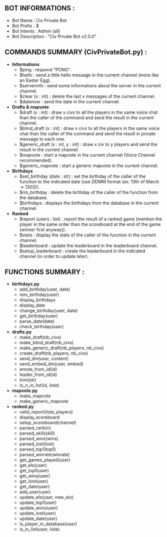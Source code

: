## BOT INFORMATIONS :
- Bot Name : Civ Private Bot
- Bot Prefix : $
- Bot Intents : Admin (all)
- Bot Description : "Civ Private Bot v2.0.0"

## COMMANDS SUMMARY (CivPrivateBot.py) :
* **Informations**
  - $ping : respond "PONG".
  - $hello : send a little hello message in the current channel (more like an Easter Egg).
  - $serverinfo : send some informations about the server in the current channel.
  - $clear (x : int) : delete the last x messages of the current channel.
  - $datenow : send the date in the current channel.
* **Drafts & mapvote**
  - $draft (x : int) : draw x civs to all the players in the same voice chat than the caller of the command and send the result in the current channel.
  - $blind_draft (x : int) : draw x civs to all the players in the same voice chat than the caller of the command and send the result in private message to each one.
  - $generic_draft (x : int, y : int) : draw x civ to y players and send the result in the current channel.
  - $mapvote : start a mapvote in the current channel (Voice Channel recommended).
  - $generic_mapvote : start a generic mapvote in the current channel.
* **Birthdays**
  - $set_birthday (date : str) : set the birthday of the caller of the function to the indicated date (use DDMM format (ex: 13th of March -> 1303)).
  - $rm_birthday : delete the birthday of the caller of the function from the database.
  - $birthdays : displays the birthdays from the database in the current channel.
* **Ranked**
  - $report (users : list) : report the result of a ranked game (mention the player in the same order than the scoreboard at the end of the game (winner first anyway)).
  - $stats : display the stats of the caller of the function in the current channel.
  - $leaderboard : update the leaderboard in the leaderboard channel.
  - $setup_leaderboard : create the leaderboard in the indicated channel (in order to update later).

## FUNCTIONS SUMMARY :
* **birthdays.py**
  - add_birthday(user, date)
  - rem_birthday(user)
  - display_birthdays
  - display_date
  - change_birthday(user, date)
  - get_birthday(user)
  - parse_date(date)
  - check_birthday(user)
* **drafts.py**
  - make_draft(nb_civs)
  - make_blind_draft(nb_civs)
  - make_generic_draft(nb_players, nb_civs)
  - create_draft(nb_players, nb_civs)
  - send_dm(user, content)
  - send_embed_dm(user, embed)
  - emote_from_id(id)
  - leader_from_id(id)
  - trim(str)
  - is_n_in_list(id, liste)
* **mapvote.py**
  - make_mapvote
  - make_generic_mapvote
* **ranked.py**
  - valid_report(liste_players)
  - display_scoreboard
  - setup_scoreboard(channel)
  - parsed_rank(n)
  - parsed_skill(skill)
  - parsed_wins(wins)
  - parsed_lost(lost)
  - parsed_top1(top1)
  - parsed_winrate(winrate)
  - get_games_played(user)
  - get_elo(user)
  - get_top1(user)
  - get_wins(user)
  - get_lost(user)
  - get_date(user)
  - add_user(user)
  - update_elo(user, new_elo)
  - update_top1(user)
  - update_wins(user)
  - update_lost(user)
  - update_date(user)
  - is_player_in_database(user)
  - is_in_list(user, liste)
